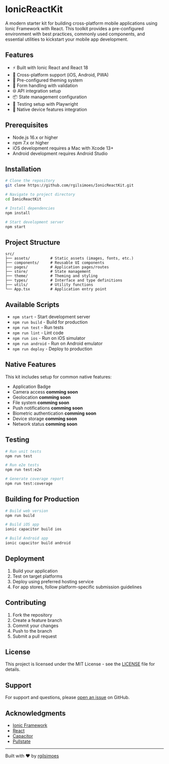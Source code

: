 # IonicReactKit

A modern starter kit for building cross-platform mobile applications using Ionic Framework with React. This toolkit provides a pre-configured environment with best practices, commonly used components, and essential utilities to kickstart your mobile app development.

## Features

- ⚡️ Built with Ionic React and React 18
- 📱 Cross-platform support (iOS, Android, PWA)
- 🎨 Pre-configured theming system
- 📝 Form handling with validation
- 🌐 API integration setup
- 📦 State management configuration
- 🧪 Testing setup with Playwright
- 📱 Native device features integration

## Prerequisites

- Node.js 16.x or higher
- npm 7.x or higher
- iOS development requires a Mac with Xcode 13+
- Android development requires Android Studio

## Installation

```bash
# Clone the repository
git clone https://github.com/rgilsimoes/IonicReactKit.git

# Navigate to project directory
cd IonicReactKit

# Install dependencies
npm install

# Start development server
npm start
```

## Project Structure

```
src/
├── assets/         # Static assets (images, fonts, etc.)
├── components/     # Reusable UI components
├── pages/          # Application pages/routes
├── store/          # State management
├── theme/          # Theming and styling
├── types/          # Interface and type definitions
├── utils/          # Utility functions
└── App.tsx         # Application entry point
```

## Available Scripts

- `npm start` - Start development server
- `npm run build` - Build for production
- `npm run test` - Run tests
- `npm run lint` - Lint code
- `npm run ios` - Run on iOS simulator
- `npm run android` - Run on Android emulator
- `npm run deploy` - Deploy to production

## Native Features

This kit includes setup for common native features:

- Application Badge
- Camera access **comming soon**
- Geolocation **comming soon**
- File system **comming soon**
- Push notifications **comming soon**
- Biometric authentication **comming soon**
- Device storage **comming soon**
- Network status **comming soon**

## Testing

```bash
# Run unit tests
npm run test

# Run e2e tests
npm run test:e2e

# Generate coverage report
npm run test:coverage
```

## Building for Production

```bash
# Build web version
npm run build

# Build iOS app
ionic capacitor build ios

# Build Android app
ionic capacitor build android
```

## Deployment

1. Build your application
2. Test on target platforms
3. Deploy using preferred hosting service
4. For app stores, follow platform-specific submission guidelines

## Contributing

1. Fork the repository
2. Create a feature branch
3. Commit your changes
4. Push to the branch
5. Submit a pull request

## License

This project is licensed under the MIT License - see the [LICENSE](LICENSE) file for details.

## Support

For support and questions, please [open an issue](https://github.com/rgilsimoes/IonicReactKit/issues) on GitHub.

## Acknowledgments

- [Ionic Framework](https://ionicframework.com/)
- [React](https://reactjs.org/)
- [Capacitor](https://capacitorjs.com/)
- [Pullstate](https://lostpebble.github.io/pullstate/)

---

Built with ❤️ by [rgilsimoes](https://github.com/rgilsimoes)
